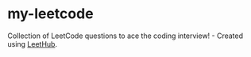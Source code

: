 # my-leetcode
Collection of LeetCode questions to ace the coding interview! - Created using [LeetHub](https://github.com/QasimWani/LeetHub).
